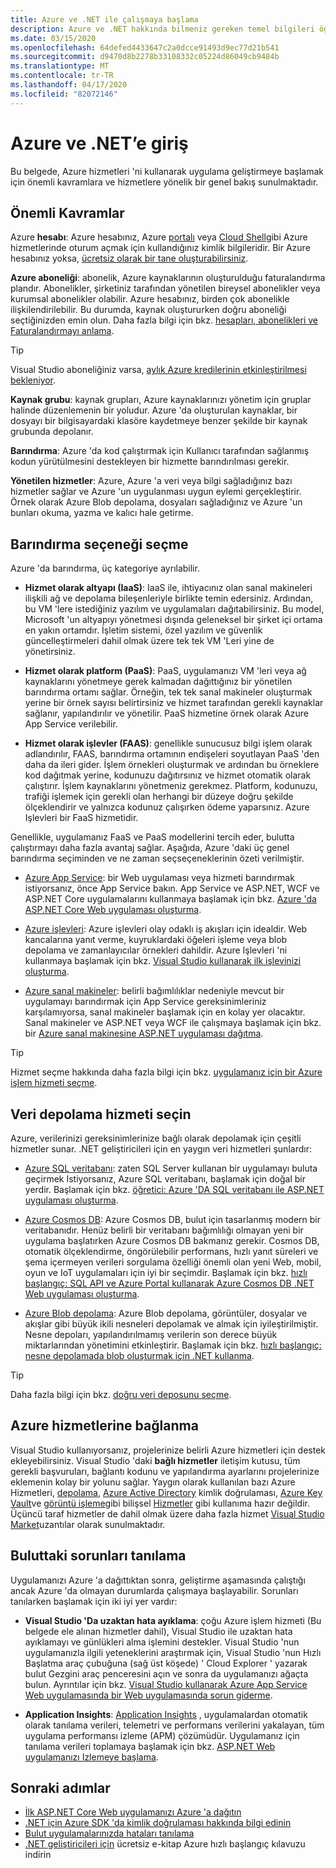 ```yaml
---
title: Azure ve .NET ile çalışmaya başlama
description: Azure ve .NET hakkında bilmeniz gereken temel bilgileri öğrenin.
ms.date: 03/15/2020
ms.openlocfilehash: 64defed4433647c2a0dcce91493d9ec77d21b541
ms.sourcegitcommit: d9470d8b2278b33108332c05224d86049cb9484b
ms.translationtype: MT
ms.contentlocale: tr-TR
ms.lasthandoff: 04/17/2020
ms.locfileid: "82072146"
---
```

# <a name="introduction-to-azure-and-net"></a>Azure ve .NET’e giriş

Bu belgede, Azure hizmetleri 'ni kullanarak uygulama geliştirmeye başlamak için önemli kavramlara ve hizmetlere yönelik bir genel bakış sunulmaktadır.

## <a name="key-concepts"></a>Önemli Kavramlar

Azure **hesabı**: Azure hesabınız, Azure [portalı](https://portal.azure.com) veya [Cloud Shell](https://shell.azure.com)gibi Azure hizmetlerinde oturum açmak için kullandığınız kimlik bilgileridir. Bir Azure hesabınız yoksa, [ücretsiz olarak bir tane oluşturabilirsiniz](https://azure.microsoft.com/free/dotnet/).

**Azure aboneliği**: abonelik, Azure kaynaklarının oluşturulduğu faturalandırma plandır. Abonelikler, şirketiniz tarafından yönetilen bireysel abonelikler veya kurumsal abonelikler olabilir. Azure hesabınız, birden çok abonelikle ilişkilendirilebilir. Bu durumda, kaynak oluştururken doğru aboneliği seçtiğinizden emin olun. Daha fazla bilgi için bkz. [hesapları, abonelikleri ve Faturalandırmayı anlama](https://docs.microsoft.com/azure/guides/developer/azure-developer-guide#understanding-accounts-subscriptions-and-billing).

> [!TIP]
> Visual Studio aboneliğiniz varsa, [aylık Azure kredilerinin etkinleştirilmesi bekleniyor](https://azure.microsoft.com/pricing/member-offers/credit-for-visual-studio-subscribers/).

**Kaynak grubu**: kaynak grupları, Azure kaynaklarınızı yönetim için gruplar halinde düzenlemenin bir yoludur. Azure 'da oluşturulan kaynaklar, bir dosyayı bir bilgisayardaki klasöre kaydetmeye benzer şekilde bir kaynak grubunda depolanır.

**Barındırma**: Azure 'da kod çalıştırmak için Kullanıcı tarafından sağlanmış kodun yürütülmesini destekleyen bir hizmette barındırılması gerekir.

**Yönetilen hizmetler**: Azure, Azure 'a veri veya bilgi sağladığınız bazı hizmetler sağlar ve Azure 'un uygulanması uygun eylemi gerçekleştirir. Örnek olarak Azure Blob depolama, dosyaları sağladığınız ve Azure 'un bunları okuma, yazma ve kalıcı hale getirme.

## <a name="choosing-a-hosting-option"></a>Barındırma seçeneği seçme

Azure 'da barındırma, üç kategoriye ayrılabilir.

* **Hizmet olarak altyapı (IaaS)**: IaaS ile, ihtiyacınız olan sanal makineleri ilişkili ağ ve depolama bileşenleriyle birlikte temin edersiniz. Ardından, bu VM 'lere istediğiniz yazılım ve uygulamaları dağıtabilirsiniz. Bu model, Microsoft 'un altyapıyı yönetmesi dışında geleneksel bir şirket içi ortama en yakın ortamdır. İşletim sistemi, özel yazılım ve güvenlik güncelleştirmeleri dahil olmak üzere tek tek VM 'Leri yine de yönetirsiniz.

* **Hizmet olarak platform (PaaS)**: PaaS, uygulamanızı VM 'leri veya ağ kaynaklarını yönetmeye gerek kalmadan dağıttığınız bir yönetilen barındırma ortamı sağlar. Örneğin, tek tek sanal makineler oluşturmak yerine bir örnek sayısı belirtirsiniz ve hizmet tarafından gerekli kaynaklar sağlanır, yapılandırılır ve yönetilir. PaaS hizmetine örnek olarak Azure App Service verilebilir.
  
* **Hizmet olarak işlevler (FAAS)**: genellikle sunucusuz bilgi işlem olarak adlandırılır, FAAS, barındırma ortamının endişeleri soyutlayan PaaS 'den daha da ileri gider. İşlem örnekleri oluşturmak ve ardından bu örneklere kod dağıtmak yerine, kodunuzu dağıtırsınız ve hizmet otomatik olarak çalıştırır. İşlem kaynaklarını yönetmeniz gerekmez. Platform, kodunuzu, trafiği işlemek için gerekli olan herhangi bir düzeye doğru şekilde ölçeklendirir ve yalnızca kodunuz çalışırken ödeme yaparsınız. Azure Işlevleri bir FaaS hizmetidir.

Genellikle, uygulamanız FaaS ve PaaS modellerini tercih eder, bulutta çalıştırmayı daha fazla avantaj sağlar. Aşağıda, Azure 'daki üç genel barındırma seçiminden ve ne zaman seçseçeneklerinin özeti verilmiştir.

* [Azure App Service](https://docs.microsoft.com/azure/app-service/app-service-value-prop-what-is): bir Web uygulaması veya hizmeti barındırmak istiyorsanız, önce App Service bakın. App Service ve ASP.NET, WCF ve ASP.NET Core uygulamalarını kullanmaya başlamak için bkz. [Azure 'da ASP.NET Core Web uygulaması oluşturma](https://docs.microsoft.com/azure/app-service/app-service-web-get-started-dotnet).

* [Azure işlevleri](https://docs.microsoft.com/azure/azure-functions/functions-overview): Azure işlevleri olay odaklı iş akışları için idealdir. Web kancalarına yanıt verme, kuyruklardaki öğeleri işleme veya blob depolama ve zamanlayıcılar örnekleri dahildir. Azure Işlevleri 'ni kullanmaya başlamak için bkz. [Visual Studio kullanarak ilk işlevinizi oluşturma](https://docs.microsoft.com/azure/azure-functions/functions-create-your-first-function-visual-studio).

* [Azure sanal makineler](https://docs.microsoft.com/azure/virtual-machines/): belirli bağımlılıklar nedeniyle mevcut bir uygulamayı barındırmak için App Service gereksinimleriniz karşılamıyorsa, sanal makineler başlamak için en kolay yer olacaktır. Sanal makineler ve ASP.NET veya WCF ile çalışmaya başlamak için bkz. bir [Azure sanal makinesine ASP.NET uygulaması dağıtma](https://tutorials.visualstudio.com/aspnet-vm/intro).

> [!TIP]
> Hizmet seçme hakkında daha fazla bilgi için bkz. [uygulamanız için bir Azure işlem hizmeti seçme](https://docs.microsoft.com/azure/architecture/guide/technology-choices/compute-decision-tree).

## <a name="choose-a-data-storage-service"></a>Veri depolama hizmeti seçin

Azure, verilerinizi gereksinimlerinize bağlı olarak depolamak için çeşitli hizmetler sunar. .NET geliştiricileri için en yaygın veri hizmetleri şunlardır:

* [Azure SQL veritabanı](https://docs.microsoft.com/azure/sql-database/): zaten SQL Server kullanan bir uygulamayı buluta geçirmek Istiyorsanız, Azure SQL veritabanı, başlamak için doğal bir yerdir. Başlamak için bkz. [öğretici: Azure 'DA SQL veritabanı ile ASP.NET uygulaması oluşturma](https://docs.microsoft.com/azure/app-service/app-service-web-tutorial-dotnet-sqldatabase).

* [Azure Cosmos DB](https://docs.microsoft.com/azure/cosmos-db/): Azure Cosmos DB, bulut için tasarlanmış modern bir veritabanıdır. Henüz belirli bir veritabanı bağımlılığı olmayan yeni bir uygulama başlatırken Azure Cosmos DB bakmanız gerekir. Cosmos DB, otomatik ölçeklendirme, öngörülebilir performans, hızlı yanıt süreleri ve şema içermeyen verileri sorgulama özelliği önemli olan yeni Web, mobil, oyun ve IoT uygulamaları için iyi bir seçimdir. Başlamak için bkz. [hızlı başlangıç: SQL API ve Azure Portal kullanarak Azure Cosmos DB .NET Web uygulaması oluşturma](https://docs.microsoft.com/azure/cosmos-db/create-sql-api-dotnet).

* [Azure Blob depolama](https://docs.microsoft.com/azure/storage/): Azure Blob depolama, görüntüler, dosyalar ve akışlar gibi büyük ikili nesneleri depolamak ve almak için iyileştirilmiştir. Nesne depoları, yapılandırılmamış verilerin son derece büyük miktarlarından yönetimini etkinleştirir. Başlamak için bkz. [hızlı başlangıç: nesne depolamada blob oluşturmak için .NET kullanma](https://docs.microsoft.com/azure/storage/blobs/storage-quickstart-blobs-dotnet).

> [!TIP]
> Daha fazla bilgi için bkz. [doğru veri deposunu seçme](https://docs.microsoft.com/azure/architecture/guide/technology-choices/data-store-overview).

## <a name="connect-to-azure-services"></a>Azure hizmetlerine bağlanma

Visual Studio kullanıyorsanız, projelerinize belirli Azure hizmetleri için destek ekleyebilirsiniz. Visual Studio 'daki **bağlı hizmetler** iletişim kutusu, tüm gerekli başvuruları, bağlantı kodunu ve yapılandırma ayarlarını projelerinize eklemenin kolay bir yolunu sağlar. Yaygın olarak kullanılan bazı Azure Hizmetleri, [depolama](/azure/vs-azure-tools-connected-services-storage), [Azure Active Directory](/azure/active-directory/develop/vs-active-directory-add-connected-service) kimlik doğrulaması, [Azure Key Vault](/azure/key-vault/vs-key-vault-add-connected-service)ve [görüntü işleme](/azure/cognitive-services/computer-vision/vs-computer-vision-connected-service)gibi bilişsel [Hizmetler](/azure/cognitive-services/) gibi kullanıma hazır değildir. Üçüncü taraf hizmetler de dahil olmak üzere daha fazla hizmet [Visual Studio Market](https://marketplace.visualstudio.com/search?term=connected%20service&target=VS&category=Tools&vsVersion=&subCategory=All&sortBy=Relevance)uzantılar olarak sunulmaktadır.

## <a name="diagnosing-problems-in-the-cloud"></a>Buluttaki sorunları tanılama
Uygulamanızı Azure 'a dağıttıktan sonra, geliştirme aşamasında çalıştığı ancak Azure 'da olmayan durumlarda çalışmaya başlayabilir. Sorunları tanılarken başlamak için iki iyi yer vardır:

* **Visual Studio 'Da uzaktan hata ayıklama**: çoğu Azure işlem hizmeti (Bu belgede ele alınan hizmetler dahil), Visual Studio ile uzaktan hata ayıklamayı ve günlükleri alma işlemini destekler. Visual Studio 'nun uygulamanızla ilgili yeteneklerini araştırmak için, Visual Studio 'nun Hızlı Başlatma araç çubuğuna (sağ üst köşede) ' Cloud Explorer ' yazarak bulut Gezgini araç penceresini açın ve sonra da uygulamanızı ağaçta bulun. Ayrıntılar için bkz. [Visual Studio kullanarak Azure App Service Web uygulamasında bir Web uygulamasında sorun giderme](https://docs.microsoft.com/azure/app-service/web-sites-dotnet-troubleshoot-visual-studio#remotedebug).

* **Application Insights**: [Application Insights](https://docs.microsoft.com/azure/application-insights/) , uygulamalardan otomatik olarak tanılama verileri, telemetri ve performans verilerini yakalayan, tüm uygulama performansı izleme (APM) çözümüdür. Uygulamanız için tanılama verileri toplamaya başlamak için bkz. [ASP.NET Web uygulamanızı Izlemeye başlama](https://docs.microsoft.com/azure/application-insights/quick-monitor-portal).

## <a name="next-steps"></a>Sonraki adımlar

* [İlk ASP.NET Core Web uygulamanızı Azure 'a dağıtın](https://docs.microsoft.com/azure/app-service/app-service-web-get-started-dotnet)
* [.NET için Azure SDK 'da kimlik doğrulaması hakkında bilgi edinin](./sdk/authentication.md)
* [Bulut uygulamalarınızda hataları tanılama](https://blogs.msdn.microsoft.com/webdev/2018/02/07/diagnosing-errors-on-your-cloud-apps)
* [.NET geliştiricileri için](https://www.microsoft.com/net/download/thank-you/azure-quick-start-ebook) ücretsiz e-kitap Azure hızlı başlangıç kılavuzu indirin

